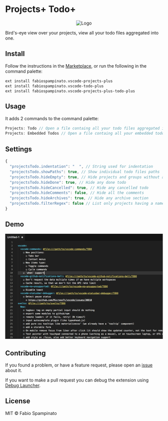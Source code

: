 # Projects+ Todo+

<p align="center">
	<img src="https://raw.githubusercontent.com/fabiospampinato/vscode-projects-plus-todo-plus/master/resources/logo-128x128.png" alt="Logo">
</p>

Bird's-eye view over your projects, view all your todo files aggregated into one.

## Install

Follow the instructions in the [Marketplace](https://marketplace.visualstudio.com/items?itemName=fabiospampinato.vscode-projects-plus-todo-plus), or run the following in the command palette:

```shell
ext install fabiospampinato.vscode-projects-plus
ext install fabiospampinato.vscode-todo-plus
ext install fabiospampinato.vscode-projects-plus-todo-plus
```

## Usage

It adds 2 commands to the command palette:

```js
Projects: Todo // Open a file containg all your todo files aggregated into one
Projects: Embedded Todos // Open a file containg all your embedded todos aggregated into one
```

## Settings

```js
{
  "projectsTodo.indentation": "  ", // String used for indentation
  "projectsTodo.showPaths": true, // Show individual todo files paths
  "projectsTodo.hideEmpty": true, // Hide projects and groups without any todo
  "projectsTodo.hideDone": true, // Hide any done todo
  "projectsTodo.hideCancelled": true, // Hide any cancelled todo
  "projectsTodo.hideComments": false, // Hide all the comments
  "projectsTodo.hideArchives": true, // Hide any archive section
  "projectsTodo.filterRegex": false // List only projects having a name matching this regex
}
```

## Demo

![Demo](resources/demo.png)

## Contributing

If you found a problem, or have a feature request, please open an [issue](https://github.com/fabiospampinato/vscode-projects-plus-todo-plus/issues) about it.

If you want to make a pull request you can debug the extension using [Debug Launcher](https://marketplace.visualstudio.com/items?itemName=fabiospampinato.vscode-debug-launcher).

## License

MIT © Fabio Spampinato
